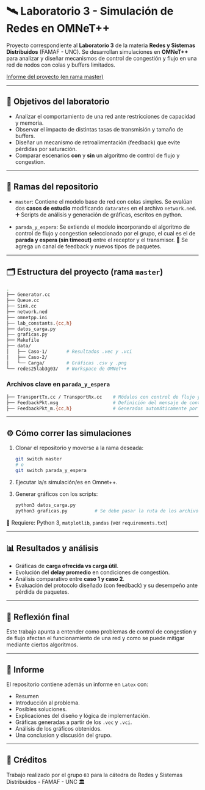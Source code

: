 # 🛰️ Laboratorio 3 - Simulación de Redes en OMNeT++

Proyecto correspondiente al **Laboratorio 3** de la materia **Redes y Sistemas
Distribuidos** (FAMAF - UNC).
Se desarrollan simulaciones en **OMNeT++** para analizar y diseñar mecanismos de
control de congestión y flujo en una red de nodos con colas y buffers limitados.

<!-- [Informe del proyecto](docs/INFORME_redes25lab3g03.pdf) -->
[Informe del proyecto (en rama master)](#)

---

## 🎯 Objetivos del laboratorio
- Analizar el comportamiento de una red ante restricciones de capacidad y
memoria.
- Observar el impacto de distintas tasas de transmisión y tamaño de buffers.
- Diseñar un mecanismo de retroalimentación (feedback) que evite pérdidas por
saturación.
- Comparar escenarios **con** y **sin** un algoritmo de control de flujo y
congestion.

---

## 🌱 Ramas del repositorio
- `master`:
  Contiene el modelo base de red con colas simples. Se evalúan dos **casos de
  estudio** modificando `datarates` en el archivo `network.ned`.
  ➕ Scripts de análisis y generación de gráficas, escritos en python.

- `parada_y_espera`:
  Se extiende el modelo incorporando el algoritmo de control de flujo y
  congestion seleccionado por el grupo, el cual es el de **parada y espera (sin
  timeout)** entre el receptor y el transmisor.
  🔁 Se agrega un canal de feedback y nuevos tipos de paquetes.

---

## 🗂️ Estructura del proyecto (rama `master`)
```bash
.
├── Generator.cc
├── Queue.cc
├── Sink.cc
├── network.ned
├── omnetpp.ini
├── lab_constants.{cc,h}
├── datos_carga.py
├── graficas.py
├── Makefile
├── data/
│   ├── Caso-1/       # Resultados .vec y .vci
│   ├── Caso-2/
│   └── Carga/        # Gráficas .csv y .png
└── redes25lab3g03/   # Workspace de OMNeT++
````

### Archivos clave en `parada_y_espera`

```bash
├── TransportTx.cc / TransportRx.cc    # Módulos con control de flujo y congestion
├── FeedbackPkt.msg                    # Definición del mensaje de control
├── FeedbackPkt_m.{cc,h}               # Generados automáticamente por OMNeT++
```

---

## ⚙️ Cómo correr las simulaciones
1. Clonar el repositorio y moverse a la rama deseada:

   ```bash
   git switch master
   # o
   git switch parada_y_espera
   ```

2. Ejecutar la/s simulación/es en Omnet++.

3. Generar gráficos con los scripts:

   ```bash
   python3 datos_carga.py
   python3 graficas.py          # Se debe pasar la ruta de los archivos
   ```

📌 Requiere: Python 3, `matplotlib`, `pandas` (ver `requirements.txt`)

---

## 📊 Resultados y análisis
* Gráficas de **carga ofrecida vs carga útil**.
* Evolución del **delay promedio** en condiciones de congestión.
* Análisis comparativo entre **caso 1 y caso 2**.
* Evaluación del protocolo diseñado (con feedback) y su desempeño ante pérdida
de paquetes.

---

## 🧠 Reflexión final
Este trabajo apunta a entender como problemas de control de congestion y de
flujo afectan el funcionamiento de una red y como se puede mitigar mediante
ciertos algoritmos.

---

## 📝 Informe
El repositorio contiene además un informe en `Latex` con:

* Resumen
* Introducción al problema.
* Posibles soluciones.
* Explicaciones del diseño y lógica de implementación.
* Gráficas generadas a partir de los `.vec` y `.vci`.
* Análisis de los gráficos obtenidos.
* Una conclusion y discusión del grupo.

---

## 🙌 Créditos
Trabajo realizado por el grupo `03` para la cátedra de Redes y Sistemas
Distribuidos - FAMAF - UNC 🏛️

